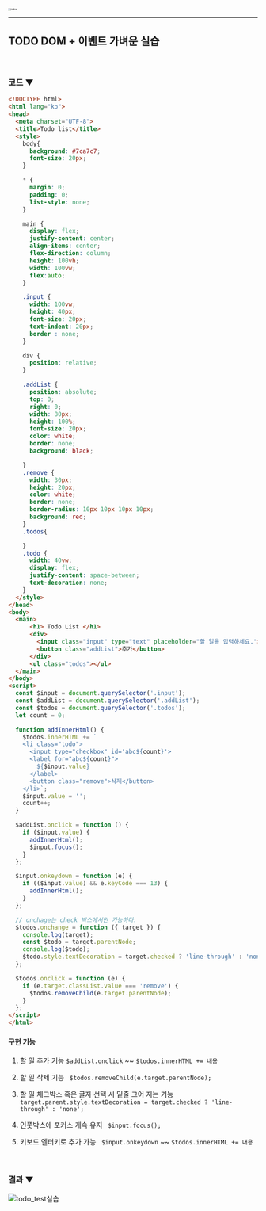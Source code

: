 

<img src="https://user-images.githubusercontent.com/31315644/67931582-8bae4200-fc05-11e9-8c09-85390936bf64.png" alt="todos" style="zoom:33%;" />

------

## TODO DOM + 이벤트 가벼운 실습

<br/>

### 코드 ▼

~~~html
<!DOCTYPE html>
<html lang="ko">
<head>
  <meta charset="UTF-8">
  <title>Todo list</title>
  <style>
    body{
      background: #7ca7c7;
      font-size: 20px;
    }

    * {
      margin: 0;
      padding: 0;
      list-style: none;
    }

    main {
      display: flex;
      justify-content: center;
      align-items: center;
      flex-direction: column;
      height: 100vh;
      width: 100vw;
      flex:auto;
    }

    .input {
      width: 100vw;
      height: 40px;
      font-size: 20px;
      text-indent: 20px;
      border : none;
    }

    div {
      position: relative;
    }

    .addList {
      position: absolute;
      top: 0;
      right: 0;
      width: 80px;
      height: 100%;
      font-size: 20px;
      color: white;
      border: none;
      background: black;

    }
    .remove {
      width: 30px;
      height: 20px;
      color: white;
      border: none;
      border-radius: 10px 10px 10px 10px;
      background: red;
    }
    .todos{

    }
    .todo {
      width: 40vw;
      display: flex;
      justify-content: space-between;
      text-decoration: none;
    }
  </style>
</head>
<body>
  <main>
      <h1> Todo List </h1>
      <div>
        <input class="input" type="text" placeholder="할 일을 입력하세요.">
        <button class="addList">추가</button>
      </div>
      <ul class="todos"></ul>
  </main>
</body>
<script>
  const $input = document.querySelector('.input');
  const $addList = document.querySelector('.addList');
  const $todos = document.querySelector('.todos');
  let count = 0;

  function addInnerHtml() {
    $todos.innerHTML += `
    <li class="todo">
      <input type="checkbox" id='abc${count}'>
      <label for="abc${count}">
        ${$input.value}
      </label>
      <button class="remove">삭제</button>
    </li>`;
    $input.value = '';
    count++;
  }

  $addList.onclick = function () {
    if ($input.value) {
      addInnerHtml();
      $input.focus();
    }
  };

  $input.onkeydown = function (e) {
    if (($input.value) && e.keyCode === 13) {
      addInnerHtml();
    }
  };

  // onchage는 check 박스에서만 가능하다.
  $todos.onchange = function ({ target }) {
    console.log(target);
    const $todo = target.parentNode;
    console.log($todo);
    $todo.style.textDecoration = target.checked ? 'line-through' : 'none';
  };

  $todos.onclick = function (e) {
    if (e.target.classList.value === 'remove') {
      $todos.removeChild(e.target.parentNode);
    }
  };
</script>
</html>
~~~

#### 구현 기능

1. 할 일 추가 기능 `$addList.onclick` ~~ `$todos.innerHTML += 내용`

2. 할 일 삭제 기능 ` $todos.removeChild(e.target.parentNode);`

3. 할 일 체크박스 혹은 글자 선택 시 밑줄 그어 지는 기능 
`target.parent.style.textDecoration = target.checked ? 'line-through' : 'none';`

4. 인풋박스에 포커스 게속 유지 ` $input.focus();`

5. 키보드 엔터키로 추가 가능 ` $input.onkeydown` ~~ `$todos.innerHTML += 내용`

<br/>

### 결과 ▼

![todo_test실습](https://user-images.githubusercontent.com/31315644/67956050-d7c5aa80-fc36-11e9-874e-e00a287ef8ae.jpeg)

